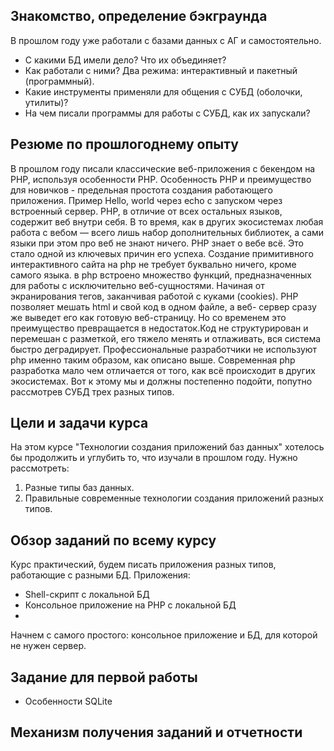 ## Знакомство, определение бэкграунда
В прошлом году уже работали с базами данных с АГ и самостоятельно.
* С какими БД имели дело? Что их объединяет?
* Как работали с ними? Два режима: интерактивный и пакетный (программный).
* Какие инструменты применяли для общения с СУБД (оболочки, утилиты)?
* На чем писали программы для работы с СУБД, как их запускали?

## Резюме по прошлогоднему опыту
В прошлом году писали классические веб-приложения с бекендом на PHP, используя особенности PHP. 
Особенность PHP и преимущество для новичков - предельная простота создания работающего приложения. Пример Hello, world через echo с запуском через встроенный сервер.
PHP, в отличие от всех остальных языков, содержит веб внутри себя. В то время, как в других экосистемах любая работа с вебом — всего лишь набор дополнительных библиотек, а сами языки при этом про веб не знают ничего. PHP знает о вебе всё. Это стало одной из ключевых причин его успеха. Создание примитивного интерактивного сайта на php не требует буквально ничего, кроме самого языка. в php встроено множество функций, предназначенных для работы с исключительно веб-сущностями. Начиная от экранирования тегов, заканчивая работой с куками (cookies). PHP позволяет мешать html и свой код в одном файле, а веб- сервер сразу же выведет его как готовую веб-страницу.
Но со временем это преимущество превращается в недостаток.Код не структурирован и перемешан с разметкой, его тяжело менять и отлаживать, вся система быстро деградирует. Профессиональные разработчики не используют php именно таким образом, как описано выше. Современная php разработка мало чем отличается от того, как всё происходит в других экосистемах. Вот к этому мы и должны постепенно подойти, попутно рассмотрев СУБД трех разных типов.

## Цели и задачи курса
На этом курсе "Технологии создания приложений баз данных" хотелось бы продолжить и углубить то, что изучали в прошлом году. Нужно рассмотреть:
1. Разные типы баз данных.
2. Правильные современные технологии создания приложений разных типов.

## Обзор заданий по всему курсу
Курс практический, будем писать приложения разных типов, работающие с разными БД. 
Приложения:
* Shell-скрипт с локальной БД
* Консольное приложение на PHP с локальной БД
* 
Начнем с самого простого: консольное приложение и БД, для которой не нужен сервер.

## Задание для первой работы
* Особенности SQLite

## Механизм получения заданий и отчетности

